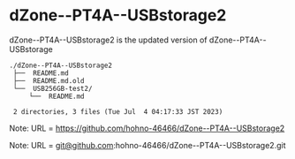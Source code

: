 # dZone--PT4A--USBstorage2

dZone--PT4A--USBstorage2 is the updated version of dZone--PT4A--USBstorage 

    ./dZone--PT4A--USBstorage2
     ├──  README.md
     ├──  README.md.old
     └──  USB256GB-test2/
         └──  README.md
     
     2 directories, 3 files (Tue Jul  4 04:17:33 JST 2023)


Note: URL = https://github.com/hohno-46466/dZone--PT4A--USBstorage2

Note: URL = git@github.com:hohno-46466/dZone--PT4A--USBstorage2.git
